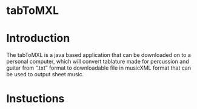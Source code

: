 # tabToMXL

# Introduction
The tabToMXL is a java based application that can be downloaded on to a personal computer, which will convert tablature made for percussion and guitar from “.txt” format to  downloadable file in musicXML format that can be used to output sheet music.


# Instuctions
